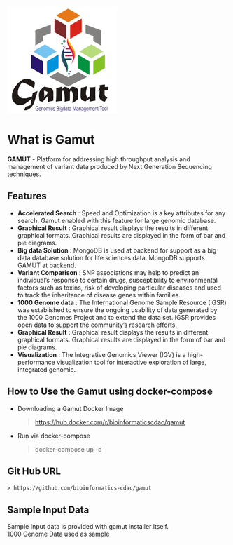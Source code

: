 
![logo](https://raw.githubusercontent.com/bioinformatics-cdac/gamut/main/docs/img/logo-gamut.jpg)
# What is Gamut

**GAMUT** - Platform for addressing high throughput analysis and management of variant data produced by Next Generation Sequencing techniques.

## Features
- **Accelerated Search** : Speed and Optimization is a key attributes for any search, Gamut enabled with this feature for large genomic database.
- **Graphical Result** : Graphical result displays the results in different graphical formats. Graphical results are displayed in the form of bar and pie diagrams.
- **Big data Solution** : MongoDB is used at backend for support as a big data database solution for life sciences data. MongoDB supports GAMUT at backend.
- **Variant Comparison** : SNP associations may help to predict an individual’s response to certain drugs, susceptibility to environmental factors such as toxins, risk of developing particular diseases and used to track the inheritance of disease genes within families.
- **1000 Genome data** : The International Genome Sample Resource (IGSR) was established to ensure the ongoing usability of data generated by the 1000 Genomes Project and to extend the data set. IGSR provides open data to support the community’s research efforts.
- **Graphical Result** : Graphical result displays the results in different graphical formats. Graphical results are displayed in the form of bar and pie diagrams.
- **Visualization** : The Integrative Genomics Viewer (IGV) is a high- performance visualization tool for interactive exploration of large, integrated genomic.

How to Use the Gamut using docker-compose
---------------------------
- Downloading a Gamut  Docker Image
	>  https://hub.docker.com/r/bioinformaticscdac/gamut
- Run via docker-compose
	> docker-compose up -d

## Git Hub URL
	> https://github.com/bioinformatics-cdac/gamut


## Sample Input Data
Sample Input data is provided with gamut installer itself.  
1000 Genome Data used as sample
